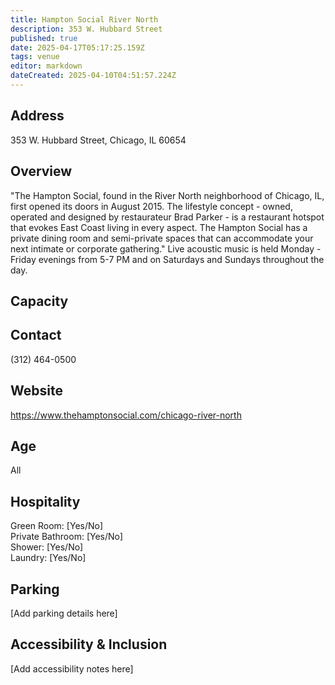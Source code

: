 ```yaml
---
title: Hampton Social River North
description: 353 W. Hubbard Street
published: true
date: 2025-04-17T05:17:25.159Z
tags: venue
editor: markdown
dateCreated: 2025-04-10T04:51:57.224Z
---
```


## Address

353 W. Hubbard Street, Chicago, IL 60654

## Overview

"The Hampton Social, found in the River North neighborhood of Chicago, IL, first opened its doors in August 2015. The lifestyle concept - owned, operated and designed by restaurateur Brad Parker - is a restaurant hotspot that evokes East Coast living in every aspect. The Hampton Social has a private dining room and semi-private spaces that can accommodate your next intimate or corporate gathering." Live acoustic music is held Monday - Friday evenings from 5-7 PM and on Saturdays and Sundays throughout the day.

## Capacity



## Contact

(312) 464-0500

## Website

https://www.thehamptonsocial.com/chicago-river-north

## Age

All

## Hospitality

Green Room: [Yes/No]  
Private Bathroom: [Yes/No]  
Shower: [Yes/No]  
Laundry: [Yes/No]

## Parking

[Add parking details here]

## Accessibility & Inclusion

[Add accessibility notes here]
